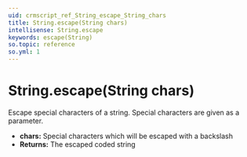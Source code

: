 ```yaml
---
uid: crmscript_ref_String_escape_String_chars
title: String.escape(String chars)
intellisense: String.escape
keywords: escape(String)
so.topic: reference
so.yml: 1
---
```


# String.escape(String chars)

Escape special characters of a string. Special characters are given as a parameter.

* **chars:** Special characters which will be escaped with a backslash
* **Returns:** The escaped coded string
